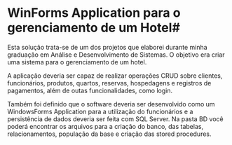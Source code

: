 # WinForms Application para o gerenciamento de um Hotel#

Esta solução trata-se de um dos projetos que elaborei durante minha graduação em Análise e Desenvolvimento de Sistemas. O objetivo era criar uma sistema para o gerenciamento de um hotel.

A aplicação deveria ser capaz de realizar operações CRUD sobre clientes, funcionários, produtos, quartos, reservas, hospedagens e registros de pagamentos, além de outas funcionalidades, como login.

Também foi definido que o software deveria ser desenvolvido como um WindowsForms Application para a utilização do funcionários e a persistência de dados deveria ser feita com SQL Server. Na pasta BD você poderá encontrar os arquivos para a criação do banco, das tabelas, relacionamentos, população da base e criação das stored procedures.